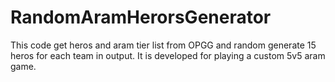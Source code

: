 # RandomAramHerorsGenerator
This code get heros and aram tier list from OPGG and random generate 15 heros for each team in output. It is developed for playing a custom 5v5 aram game.
